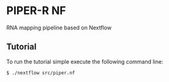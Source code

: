 PIPER-R NF
==========

RNA mapping pipeline based on Nextflow



Tutorial
--------

To run the tutorial simple execute the following command line:

    $ ./nextflow src/piper.nf





